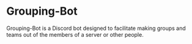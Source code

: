 # Grouping-Bot

Grouping-Bot is a Discord bot designed to facilitate making groups and teams out of the members of a server or other people.